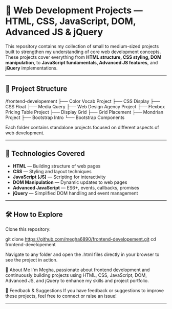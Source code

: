 # 🌟 Web Development Projects — HTML, CSS, JavaScript, DOM, Advanced JS & jQuery

This repository contains my collection of small to medium-sized projects built to strengthen my understanding of core web development concepts. These projects cover everything from **HTML structure, CSS styling, DOM manipulation**, to **JavaScript fundamentals, Advanced JS features**, and **jQuery** implementations.

---

## 📂 Project Structure

/frontend-developement
├── Color Vocab Project
├── CSS Display
├── CSS Float
├── Media Query
├── Web Design Agency Project
├── Flexbox Pricing Table Project
├── Display Grid
├── Grid Placement
├── Mondrian Project
├── Bootstrap Intro
└── Bootstrap Components

Each folder contains standalone projects focused on different aspects of web development.

---

## 🚀 Technologies Covered

- **HTML** — Building structure of web pages  
- **CSS** — Styling and layout techniques  
- **JavaScript (JS)** — Scripting for interactivity  
- **DOM Manipulation** — Dynamic updates to web pages  
- **Advanced JavaScript** — ES6+, events, callbacks, promises  
- **jQuery** — Simplified DOM handling and event management  

---

## 🛠 How to Explore

Clone this repository:

git clone https://github.com/megha6890/frontend-developement.git
cd frontend-developement

Navigate to any folder and open the .html files directly in your browser to see the project in action.

📌 About Me
I'm Megha, passionate about frontend development and continuously building projects using HTML, CSS, JavaScript, DOM, Advanced JS, and jQuery to enhance my skills and project portfolio.

🤝 Feedback & Suggestions
If you have feedback or suggestions to improve these projects, feel free to connect or raise an issue!

---

